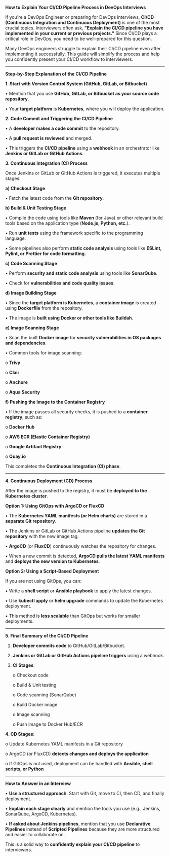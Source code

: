 **How to Explain Your CI/CD Pipeline Process in DevOps Interviews**

If you're a DevOps Engineer or preparing for DevOps interviews, **CI/CD (Continuous Integration and Continuous Deployment)** is one of the most crucial topics. Interviewers often ask, **"Explain the CI/CD pipeline you have implemented in your current or previous projects."** Since CI/CD plays a critical role in DevOps, you need to be well-prepared for this question.

Many DevOps engineers struggle to explain their CI/CD pipeline even after implementing it successfully. This guide will simplify the process and help you confidently present your CI/CD workflow to interviewers.

---

**Step-by-Step Explanation of the CI/CD Pipeline**

**1. Start with Version Control System (GitHub, GitLab, or Bitbucket)**

•	Mention that you use **GitHub, GitLab, or Bitbucket as your source code repository.**

•	Your **target platform** is **Kubernetes**, where you will deploy the application.

**2. Code Commit and Triggering the CI/CD Pipeline**

•	A **developer makes a code commit** to the repository.

•	A **pull request is reviewed** and merged.

•	This triggers the **CI/CD pipeline** using a **webhook** in an orchestrator like **Jenkins or GitLab or GitHub Actions**.

**3. Continuous Integration (CI) Process**

Once Jenkins or GitLab or GitHub Actions is triggered, it executes multiple stages:

**a) Checkout Stage**

•	Fetch the latest code from the **Git repository**.

**b) Build & Unit Testing Stage**

•	Compile the code using tools like **Maven** (for Java) or other relevant build tools based on the application type (**Node.js, Python, etc.**).

•	Run **unit tests** using the framework specific to the programming language.

•	Some pipelines also perform **static code analysis** using tools like **ESLint, Pylint, or Prettier for code formatting.**

**c) Code Scanning Stage**

•	Perform **security and static code analysis** using tools like **SonarQube**.

•	Check for **vulnerabilities and code quality issues**.

**d) Image Building Stage**

•	Since the **target platform is Kubernetes**, a **container image** is created using **Dockerfile** from the repository.

•	The image is **built using Docker or other tools like Buildah**.

**e) Image Scanning Stage**

•	Scan the built **Docker image** for **security vulnerabilities in OS packages and dependencies**.

•	Common tools for image scanning:

o	**Trivy**

o	**Clair**

o	**Anchore**

o	**Aqua Security**

**f) Pushing the Image to the Container Registry**

•	If the image passes all security checks, it is pushed to a **container registry**, such as:

o	**Docker Hub**

o	**AWS ECR (Elastic Container Registry)**

o	**Google Artifact Registry**

o	**Quay.io**

This completes the **Continuous Integration (CI) phase**.

---

**4. Continuous Deployment (CD) Process**

After the image is pushed to the registry, it must be **deployed to the Kubernetes cluster**.

**Option 1: Using GitOps with ArgoCD or FluxCD**

•	The **Kubernetes YAML manifests (or Helm charts)** are stored in a **separate Git repository**.

•	The Jenkins or GitLab or GitHub Actions pipeline **updates the Git repository** with the new image tag.

•	**ArgoCD** (or **FluxCD**) continuously watches the repository for changes.

•	When a new commit is detected, **ArgoCD pulls the latest YAML manifests** and **deploys the new version to Kubernetes**.

**Option 2: Using a Script-Based Deployment**

If you are not using GitOps, you can:

•	Write a **shell script** or **Ansible playbook** to apply the latest changes.

•	Use **kubectl apply** or **helm upgrade** commands to update the Kubernetes deployment.

•	This method is **less scalable** than GitOps but works for smaller deployments.

---

**5. Final Summary of the CI/CD Pipeline**

1.	**Developer commits code** to GitHub/GitLab/Bitbucket.
  
2.	**Jenkins or GitLab or GitHub Actions pipeline triggers** using a webhook.

3.	**CI Stages**:

      o	Checkout code

      o	Build & Unit testing

      o	Code scanning (SonarQube)

      o	Build Docker image

      o	Image scanning

      o	Push image to Docker Hub/ECR

**4.	CD Stages**:

  o	Update Kubernetes YAML manifests in a Git repository
      
  o	ArgoCD (or FluxCD) **detects changes and deploys the application**
      
  o	If GitOps is not used, deployment can be handled with **Ansible, shell scripts, or Python**

---

**How to Answer in an Interview**

•	**Use a structured approach**: Start with Git, move to CI, then CD, and finally deployment.

•	**Explain each stage clearly** and mention the tools you use (e.g., Jenkins, SonarQube, ArgoCD, Kubernetes).

•	**If asked about Jenkins pipelines**, mention that you use **Declarative Pipelines** instead of **Scripted Pipelines** because they are more structured and easier to collaborate on.

This is a solid way to **confidently explain your CI/CD pipeline** to interviewers.
